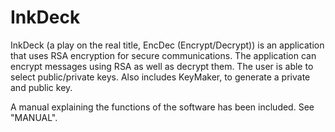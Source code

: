 # InkDeck
InkDeck (a play on the real title, EncDec (Encrypt/Decrypt)) is an application that uses RSA encryption for secure communications. The application can encrypt messages using RSA as well as decrypt them. The user is able to select public/private keys. Also includes KeyMaker, to generate a private and public key.

A manual explaining the functions of the software has been included. See "MANUAL".
